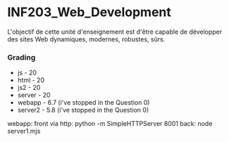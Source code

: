 # INF203_Web_Development
L'objectif de cette unité d'enseignement est d'être capable de développer des sites Web dynamiques, modernes, robustes, sûrs. 

### Grading
- js - 20
- html - 20
- js2	- 20
- server - 20
- webapp - 6.7 (i've stopped in the Question 0)
- server2 - 5.8 (i've stopped in the Question 0)


webapp:
    front via http: python -m SimpleHTTPServer 8001
    back: node server1.mjs
